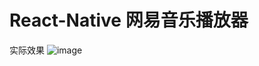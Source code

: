 # React-Native 网易音乐播放器
实际效果
 ![image](http://img.blog.csdn.net/20170418201144594?watermark/2/text/aHR0cDovL2Jsb2cuY3Nkbi5uZXQvZmFuZ2t5aTAy/font/5a6L5L2T/fontsize/400/fill/I0JBQkFCMA==/dissolve/70/gravity/SouthEast)
